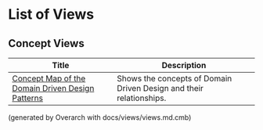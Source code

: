 # List of Views

## Concept Views
| Title | Description |
|---|---|
| [Concept Map of the Domain Driven Design Patterns](concept-view.md) | Shows the concepts of Domain Driven Design and their relationships. |


(generated by Overarch with docs/views/views.md.cmb)

